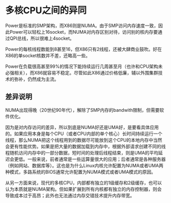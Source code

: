 # 多核CPU之间的异同

Power是标准的SMP架构，而X86则是NUMA。由于SMP访问内存速度一致，因此Power可以轻松上16socket，而NUMA对内存区别对待，访问别的核内存要通过QPI总线，所以很难上4socket。

Power的每核线程数能到8甚至16，但X86只有2线程，还被大肆商业鼓吹。好在X86的单socket核数并不差，还略高一些。

Power在负载很高甚至99%的情况下能持续运行几周甚至月（也许和CPU架构未必强相关），而X86就容易不稳定。尽管如此X86通过价格低廉，辅以外围集群技术的弥补，仍然成为主流。

差异说明
--
NUMA出现得晚（20世纪90年代），解除了SMP内存的bandwith限制，但需要软件优化。

因为是对内存访问的差异，所以到底是NUMA好还是UMA好，是要看具体应用的。如果应用本身是每个CPU（或者CPU内部的单个核心）长时间持续运行一个线程，那么NUMA把这个线程用到的数据尽可能放到这个CPU的本地内存中当然会更有性能优势。如果是把大量的数据加载到内存中，根据外部请求创建不同的线程随机访问内存中的一部分数据，短时间的处理后线程结束，则是UMA的平均延迟会更低。一般来说，前者通常是一些运算量很大的应用；后者通常是各种服务器（例如网站、数据库等）。这也是为什么Linux内核允许配置为NUMA或者UMA两种模式，多路系统的BIOS通常允许配置为NUMA模式或者UMA模式的原因。

从另一方面来说，现代的多核CPU，内部都有独立的1级缓存和2级缓存，也可以认为本质就是NUMA架构。但如果扩展到所有内核都有独立的内存控制器，则会导致成本过于高昂；此外也无法通过内存交错技术提升内存带宽。